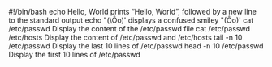 #!/bin/bash
echo Hello, World       prints “Hello, World”, followed by a new line to the standard output
echo \"\(\Ôo\)\'        displays a confused smiley "(Ôo)'
cat /etc/passwd         Display the content of the /etc/passwd file
cat /etc/passwd /etc/hosts      Display the content of /etc/passwd and /etc/hosts
tail -n 10 /etc/passwd          Display the last 10 lines of /etc/passwd
head -n 10 /etc/passwd          Display the first 10 lines of /etc/passwd  
